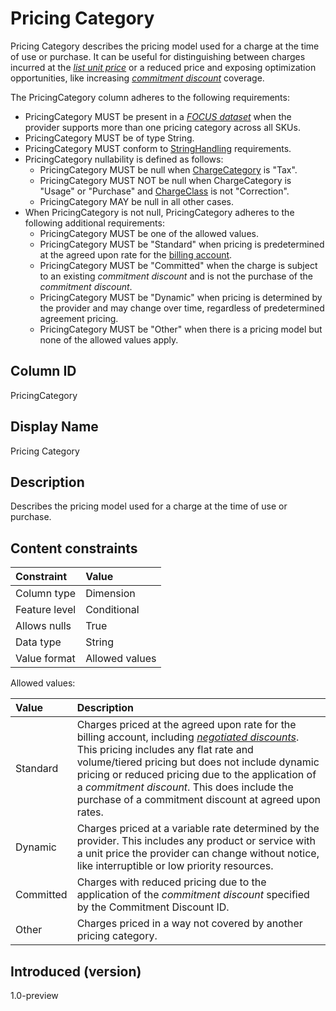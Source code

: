 # Pricing Category

Pricing Category describes the pricing model used for a charge at the time of use or purchase. It can be useful for distinguishing between charges incurred at the [*list unit price*](#glossary:list-unit-price) or a reduced price and exposing optimization opportunities, like increasing [*commitment discount*](#glossary:commitment-discount) coverage.

The PricingCategory column adheres to the following requirements:

* PricingCategory MUST be present in a [*FOCUS dataset*](#glossary:FOCUS-dataset) when the provider supports more than one pricing category across all SKUs.
* PricingCategory MUST be of type String.
* PricingCategory MUST conform to [StringHandling](#stringhandling) requirements.
* PricingCategory nullability is defined as follows:
  * PricingCategory MUST be null when [ChargeCategory](#chargecategory) is "Tax".
  * PricingCategory MUST NOT be null when ChargeCategory is "Usage" or "Purchase" and [ChargeClass](#chargeclass) is not "Correction".
  * PricingCategory MAY be null in all other cases.
* When PricingCategory is not null, PricingCategory adheres to the following additional requirements:
  * PricingCategory MUST be one of the allowed values.
  * PricingCategory MUST be "Standard" when pricing is predetermined at the agreed upon rate for the [billing account](#glossary:billing-account).
  * PricingCategory MUST be "Committed" when the charge is subject to an existing *commitment discount* and is not the purchase of the *commitment discount*.
  * PricingCategory MUST be "Dynamic" when pricing is determined by the provider and may change over time, regardless of predetermined agreement pricing.
  * PricingCategory MUST be "Other" when there is a pricing model but none of the allowed values apply.

## Column ID

PricingCategory

## Display Name

Pricing Category

## Description

Describes the pricing model used for a charge at the time of use or purchase.

## Content constraints

| Constraint      | Value          |
| :-------------- | :------------- |
| Column type     | Dimension      |
| Feature level   | Conditional    |
| Allows nulls    | True           |
| Data type       | String         |
| Value format    | Allowed values |

Allowed values:

| Value     | Description                                                                                                                                                                                                              |
| :-------- | :----------------------------------------------------------------------------------------------------------------------------------------------------------------------------------------------------------------------- |
| Standard  | Charges priced at the agreed upon rate for the billing account, including [*negotiated discounts*](#glossary:negotiated-discount). This pricing includes any flat rate and volume/tiered pricing but does not include dynamic pricing or reduced pricing due to the application of a *commitment discount*. This does include the purchase of a commitment discount at agreed upon rates. |
| Dynamic   | Charges priced at a variable rate determined by the provider. This includes any product or service with a unit price the provider can change without notice, like interruptible or low priority resources.               |
| Committed | Charges with reduced pricing due to the application of the *commitment discount* specified by the Commitment Discount ID.                                                                                                |
| Other     | Charges priced in a way not covered by another pricing category.                                                                                                                                                         |

## Introduced (version)

1.0-preview
